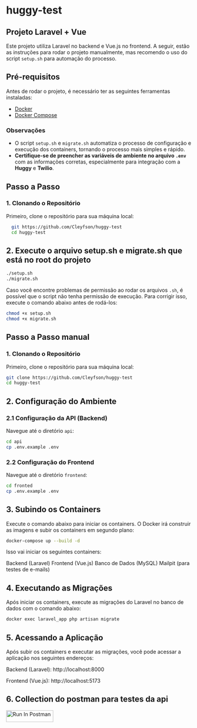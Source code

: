 # huggy-test

## Projeto Laravel + Vue

Este projeto utiliza Laravel no backend e Vue.js no frontend. A seguir, estão as instruções para rodar o projeto manualmente, mas recomendo o uso do script `setup.sh` para automação do processo.

## Pré-requisitos

Antes de rodar o projeto, é necessário ter as seguintes ferramentas instaladas:

- [Docker](https://www.docker.com/get-started)
- [Docker Compose](https://docs.docker.com/compose/install/)

### Observações

- O script `setup.sh` e `migrate.sh` automatiza o processo de configuração e execução dos containers, tornando o processo mais simples e rápido. 
- **Certifique-se de preencher as variáveis de ambiente no arquivo `.env`** com as informações corretas, especialmente para integração com a **Huggy** e **Twilio**.

## Passo a Passo

### 1. Clonando o Repositório
Primeiro, clone o repositório para sua máquina local:

```bash
  git https://github.com/Cleyfson/huggy-test
  cd huggy-test
```

## 2. Execute o arquivo setup.sh e migrate.sh que está no root do projeto

```bash
./setup.sh
./migrate.sh
```

Caso você encontre problemas de permissão ao rodar os arquivos `.sh`, é possível que o script não tenha permissão de execução. Para corrigir isso, execute o comando abaixo antes de rodá-los:

```bash
chmod +x setup.sh
chmod +x migrate.sh
```

## Passo a Passo manual

### 1. Clonando o Repositório

Primeiro, clone o repositório para sua máquina local:

```bash
git clone https://github.com/Cleyfson/huggy-test
cd huggy-test
```

## 2. Configuração do Ambiente

### 2.1 Configuração da API (Backend)

Navegue até o diretório `api`:

```bash
cd api
cp .env.example .env
```

### 2.2 Configuração do Frontend
Navegue até o diretório `frontend`:

```bash
cd fronted
cp .env.example .env
```

## 3. Subindo os Containers

Execute o comando abaixo para iniciar os containers. O Docker irá construir as imagens e subir os containers em segundo plano:

```bash
docker-compose up --build -d
```

Isso vai iniciar os seguintes containers:

Backend (Laravel)
Frontend (Vue.js)
Banco de Dados (MySQL)
Mailpit (para testes de e-mails)

## 4. Executando as Migrações

Após iniciar os containers, execute as migrações do Laravel no banco de dados com o comando abaixo:

```bash
docker exec laravel_app php artisan migrate
```

## 5. Acessando a Aplicação

Após subir os containers e executar as migrações, você pode acessar a aplicação nos seguintes endereços:

Backend (Laravel): http://localhost:8000

Frontend (Vue.js): http://localhost:5173

## 6. Collection do postman para testes da api

[<img src="https://run.pstmn.io/button.svg" alt="Run In Postman" style="width: 128px; height: 32px;">](https://app.getpostman.com/run-collection/26530639-4f982cc8-8386-4b30-8021-9bf10d400685?action=collection%2Ffork&source=rip_markdown&collection-url=entityId%3D26530639-4f982cc8-8386-4b30-8021-9bf10d400685%26entityType%3Dcollection%26workspaceId%3Dd7914fe0-6a0e-4c18-a48b-86acca162e67#?env%5Btest%5D=W3sia2V5IjoidG9rZW4tY29yZS1jbGllbnQiLCJ2YWx1ZSI6IiIsImVuYWJsZWQiOnRydWUsInR5cGUiOiJkZWZhdWx0Iiwic2Vzc2lvblZhbHVlIjoiIiwiY29tcGxldGVTZXNzaW9uVmFsdWUiOiIiLCJzZXNzaW9uSW5kZXgiOjB9XQ==)